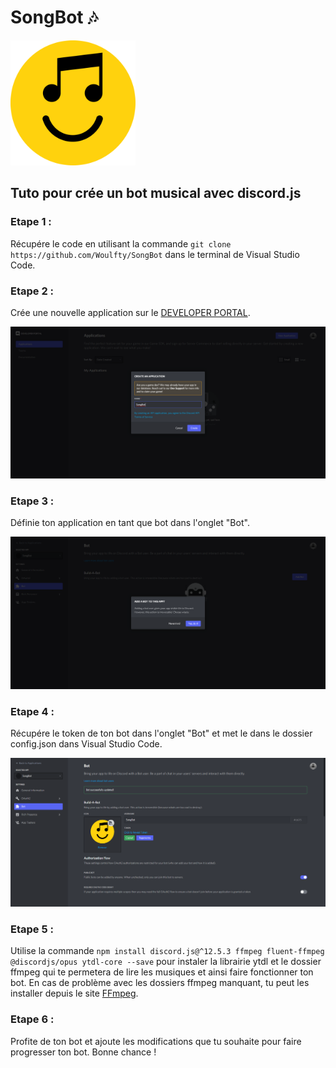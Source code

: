 # SongBot 🎶

<img style="height:200px; with:200px;" src="IMG/songbot.png">

## Tuto pour crée un bot musical avec discord.js

### Etape 1 :
Récupére le code en utilisant la commande ```git clone https://github.com/Woulfty/SongBot``` dans le terminal de Visual Studio Code.

### Etape 2 :
Crée une nouvelle application sur le [DEVELOPER PORTAL](https://discord.com/developers/applications).

<img src="IMG/etape1.png">


### Etape 3 :
Définie ton application en tant que bot dans l'onglet "Bot".

<img src="IMG/etape2.png">


### Etape 4 :
Récupére le token de ton bot dans l'onglet "Bot" et met le dans le dossier config.json dans Visual Studio Code.

<img src="IMG/etape3.png">


### Etape 5 :
Utilise la commande ```npm install discord.js@^12.5.3 ffmpeg fluent-ffmpeg @discordjs/opus ytdl-core --save``` pour instaler la librairie ytdl et le dossier ffmpeg qui te permetera de lire les musiques et ainsi faire fonctionner ton bot.
En cas de problème avec les dossiers ffmpeg manquant, tu peut les installer depuis le site [FFmpeg](http://ffmpeg.org/download.html).

### Etape 6 :
Profite de ton bot et ajoute les modifications que tu souhaite pour faire progresser ton bot. Bonne chance !
